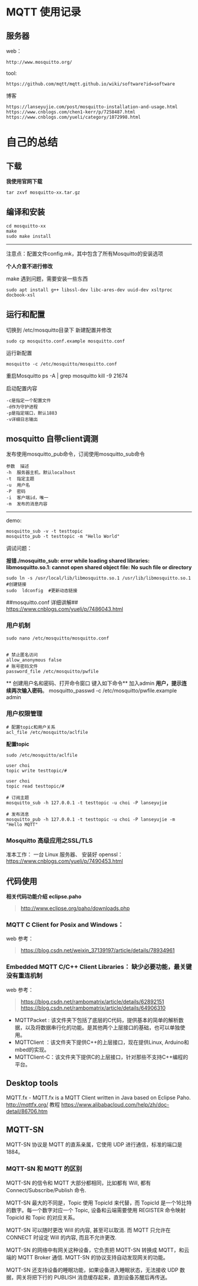# MQTT 使用记录 #

## 服务器 ##

web：

	http://www.mosquitto.org/
tool:

	https://github.com/mqtt/mqtt.github.io/wiki/software?id=software
	
博客

	https://lanseyujie.com/post/mosquitto-installation-and-usage.html
	https://www.cnblogs.com/chen1-kerr/p/7258487.html
	https://www.cnblogs.com/yueli/category/1072998.html


# 自己的总结 #
## 下载 ##

**我使用官网下载**

	tar zxvf mosquitto-xx.tar.gz

## 编译和安装 ##

	cd mosquitto-xx
	make
	sudo make install

----

注意点：配置文件config.mk，其中包含了所有Mosquitto的安装选项

**个人介意不进行修改**

make 遇到问题，需要安装一些东西

	sudo apt install g++ libssl-dev libc-ares-dev uuid-dev xsltproc docbook-xsl

## 运行和配置 ##

切换到 /etc/mosquitto目录下 新建配置并修改

	sudo cp mosquitto.conf.example mosquitto.conf

运行新配置

	mosquitto -c /etc/mosquitto/mosquitto.conf

重启Mosquitto
	ps -A | grep mosquitto
	kill -9 21674

启动配置内容

	-c是指定一个配置文件
	-d作为守护进程
	-p是指定端口，默认1883
	-v详细日志输出

## mosquitto 自带client调测 ##

发布使用mosquitto_pub命令，订阅使用mosquitto_sub命令
	
	参数	描述
	-h	服务器主机，默认localhost
	-t	指定主题
	-u	用户名
	-P	密码
	-i	客户端id，唯一
	-m	发布的消息内容
---
demo:

	mosquitto_sub -v -t testtopic
	mosquitto_pub -t testtopic -m "Hello World"


调试问题：

**报错./mosquitto_sub: error while loading shared libraries: libmosquitto.so.1: cannot open shared object file: No such file or directory**

	sudo ln -s /usr/local/lib/libmosquitto.so.1 /usr/lib/libmosquitto.so.1 #创建链接
	sudo  ldconfig  #更新动态链接


##mosquitto.conf 详细讲解##
https://www.cnblogs.com/yueli/p/7486043.html

### 用户机制 ###
	sudo nano /etc/mosquitto/mosquitto.conf
	

	# 禁止匿名访问
	allow_anonymous false
	# 账号密码文件
	password_file /etc/mosquitto/pwfile
	
** 创建用户名和密码、打开命令窗口 键入如下命令**
加入admin **用户，提示连续两次输入密码**。
	mosquitto_passwd -c /etc/mosquitto/pwfile.example admin

### 用户权限管理 ###

	# 配置topic和用户关系
	acl_file /etc/mosquitto/aclfile
**配置topic**

	sudo /etc/mosquitto/aclfile
	
	user choi
	topic write testtopic/#
	
	user choi
	topic read testtopic/#
	
	# 订阅主题
	mosquitto_sub -h 127.0.0.1 -t testtopic -u choi -P lanseyujie
	
	# 发布消息
	mosquitto_pub -h 127.0.0.1 -t testtopic -u choi -P lanseyujie -m "Hello MQTT"

### Mosquitto 高级应用之SSL/TLS ###

准本工作： 一台 Linux 服务器、 安装好 openssl：
https://www.cnblogs.com/yueli/p/7490453.html

## 代码使用 ##
**相关代码功能介绍**
**eclipse.paho**
> http://www.eclipse.org/paho/downloads.php

### MQTT C Client for Posix and Windows： ###

web 参考：
> https://blog.csdn.net/weixin_37139197/article/details/78934961

### Embedded MQTT C/C++ Client Libraries： 缺少必要功能，最关键没有重连机制 ###

web 参考：
> https://blog.csdn.net/rambomatrix/article/details/62892151
> https://blog.csdn.net/rambomatrix/article/details/64906310

- MQTTPacket : 该文件夹下包括了底层的C代码，提供基本的简单的解析数据，以及将数据串行化的功能。是其他两个上层接口的基础，也可以单独使用。
- MQTTClient ：该文件夹下提供C++的上层接口，现在提供Linux, Arduino和mbed的实现。
- MQTTClient-C：该文件夹下提供C的上层接口，针对那些不支持C++编程的平台。


## Desktop tools ##

MQTT.fx - MQTT.fx is a MQTT Client written in Java based on Eclipse Paho.
http://mqttfx.org/
教程
https://www.alibabacloud.com/help/zh/doc-detail/86706.htm


## MQTT-SN ##

MQTT-SN 协议是 MQTT 的直系亲属，它使用 UDP 进行通信，标准的端口是1884。

### MQTT-SN 和 MQTT 的区别 ###

MQTT-SN 的信令和 MQTT 大部分都相同，比如都有 Will, 都有 Connect/Subscribe/Publish 命令.

MQTT-SN 最大的不同是，Topic 使用 TopicId 来代替，而 TopicId 是一个16比特的数字。每一个数字对应一个 Topic, 设备和云端需要使用 REGISTER 命令映射 TopicId 和 Topic 的对应关系。

MQTT-SN 可以随时更改 Will 的内容, 甚至可以取消. 而 MQTT 只允许在 CONNECT 时设定 Will 的内容, 而且不允许更改.

MQTT-SN 的网络中有网关这种设备，它负责把 MQTT-SN 转换成 MQTT，和云端的 MQTT Broker 通信. MQTT-SN 的协议支持自动发现网关的功能。

MQTT-SN 还支持设备的睡眠功能，如果设备进入睡眠状态，无法接收 UDP 数据，网关将把下行的 PUBLISH 消息缓存起来，直到设备苏醒后再传送。








